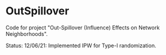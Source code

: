 # OutSpillover
Code for project "Out-Spillover (Influence) Effects on Network Neighborhoods".

Status:
12/06/21: Implemented IPW for Type-I randomization.